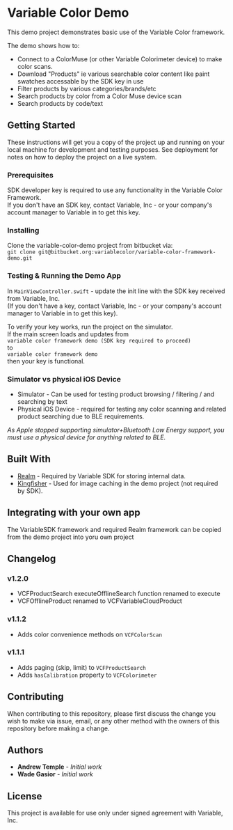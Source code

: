 # Variable Color Demo

This demo project demonstrates basic use of the Variable Color framework.

The demo shows how to:

* Connect to a ColorMuse (or other Variable Colorimeter device) to make color scans.
* Download "Products" ie various searchable color content like paint swatches accessable by the SDK key in use
* Filter products by various categories/brands/etc
* Search products by color from a Color Muse device scan
* Search products by code/text

## Getting Started

These instructions will get you a copy of the project up and running on your local machine for development and testing purposes. See deployment for notes on how to deploy the project on a live system.

### Prerequisites

SDK developer key is required to use any functionality in the Variable Color Framework.  
If you don't have an SDK key, contact Variable, Inc - or your company's account manager to Variable in to get this key.

### Installing

Clone the variable-color-demo project from bitbucket via:  
`git clone git@bitbucket.org:variablecolor/variable-color-framework-demo.git`

### Testing & Running the Demo App

In `MainViewController.swift` - update the init line with the SDK key received from Variable, Inc.  
(If you don't have a key, contact Variable, Inc - or your company's account manager to Variable in to get this key).

To verify your key works, run the project on the simulator.  
If the main screen loads and updates from  
`variable color framework demo (SDK key required to proceed)`  
to  
`variable color framework demo`  
then your key is functional.

### Simulator vs physical iOS Device

* Simulator - Can be used for testing product browsing / filtering / and searching by text
* Physical iOS Device - required for testing any color scanning and related product searching due to BLE requirements.

_As Apple stopped supporting simulator+Bluetooth Low Energy support, you must use a physical device for anything related to BLE._

## Built With

* [Realm](https://realm.io/docs/objc/latest/) - Required by Variable SDK for storing internal data.
* [Kingfisher](https://github.com/onevcat/Kingfisher) - Used for image caching in the demo project (not required by SDK).

## Integrating with your own app

The VariableSDK framework and required Realm framework can be copied from the demo project into yoru own project

## Changelog

### v1.2.0

* VCFProductSearch executeOfflineSearch function renamed to execute
* VCFOfflineProduct renamed to VCFVariableCloudProduct

### v1.1.2

* Adds color convenience methods on `VCFColorScan`

### v1.1.1

* Adds paging (skip, limit) to `VCFProductSearch`
* Adds `hasCalibration` property to `VCFColorimeter`

## Contributing

When contributing to this repository, please first discuss the change you wish to make via issue, email, or any other method with the owners of this repository before making a change.

## Authors

* **Andrew Temple** - _Initial work_
* **Wade Gasior** - _Initial work_

## License

This project is available for use only under signed agreement with Variable, Inc.
